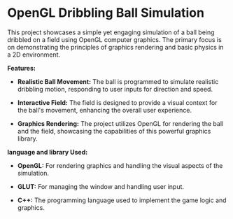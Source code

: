 # OpenGL Dribbling Ball Simulation

This project showcases a simple yet engaging simulation of a ball being dribbled on a field using OpenGL computer graphics. The primary focus is on demonstrating the principles of graphics rendering and basic physics in a 2D environment.

**Features:**

* **Realistic Ball Movement:** The ball is programmed to simulate realistic dribbling motion, responding to user inputs for direction and speed.

* **Interactive Field:** The field is designed to provide a visual context for the ball's movement, enhancing the overall user experience.

* **Graphics Rendering:** The project utilizes OpenGL for rendering the ball and the field, showcasing the capabilities of this powerful graphics library.

**language and library Used:**

* **OpenGL:** For rendering graphics and handling the visual aspects of the simulation.

* **GLUT:** For managing the window and handling user input.

* **C++:** The programming language used to implement the game logic and graphics.

